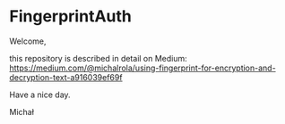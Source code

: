# FingerprintAuth

Welcome,

this repository is described in detail on Medium:
https://medium.com/@michalrola/using-fingerprint-for-encryption-and-decryption-text-a916039ef69f

Have a nice day.

Michał
